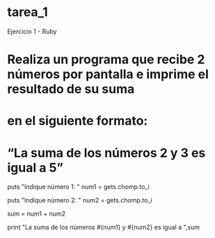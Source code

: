 # tarea_1
Ejercicio 1 - Ruby

# Realiza un programa que recibe 2 números por pantalla e imprime el resultado de su suma
# en el siguiente formato:
# “La suma de los números 2 y 3 es igual a 5”

puts "Indique número 1: "
  num1 = gets.chomp.to_i

puts "Indique número 2: "
  num2 = gets.chomp.to_i

sum = num1 + num2

print "La suma de los números #{num1} y #{num2} es igual a ",sum
